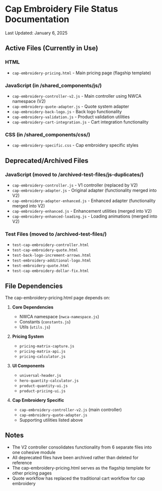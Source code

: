 # Cap Embroidery File Status Documentation

Last Updated: January 6, 2025

## Active Files (Currently in Use)

### HTML
- `cap-embroidery-pricing.html` - Main pricing page (flagship template)

### JavaScript (in /shared_components/js/)
- `cap-embroidery-controller-v2.js` - Main controller using NWCA namespace (V2)
- `cap-embroidery-quote-adapter.js` - Quote system adapter
- `cap-embroidery-back-logo.js` - Back logo functionality
- `cap-embroidery-validation.js` - Product validation utilities
- `cap-embroidery-cart-integration.js` - Cart integration functionality

### CSS (in /shared_components/css/)
- `cap-embroidery-specific.css` - Cap embroidery specific styles

## Deprecated/Archived Files

### JavaScript (moved to /archived-test-files/js-duplicates/)
- `cap-embroidery-controller.js` - V1 controller (replaced by V2)
- `cap-embroidery-adapter.js` - Original adapter (functionality merged into V2)
- `cap-embroidery-adapter-enhanced.js` - Enhanced adapter (functionality merged into V2)
- `cap-embroidery-enhanced.js` - Enhancement utilities (merged into V2)
- `cap-embroidery-enhanced-loading.js` - Loading animations (merged into V2)

### Test Files (moved to /archived-test-files/)
- `test-cap-embroidery-controller.html`
- `test-cap-embroidery-quote.html`
- `test-back-logo-increment-arrows.html`
- `test-embroidery-additional-logo.html`
- `test-embroidery-quote.html`
- `test-cap-embroidery-dollar-fix.html`

## File Dependencies

The cap-embroidery-pricing.html page depends on:

1. **Core Dependencies**
   - NWCA namespace (`nwca-namespace.js`)
   - Constants (`constants.js`)
   - Utils (`utils.js`)

2. **Pricing System**
   - `pricing-matrix-capture.js`
   - `pricing-matrix-api.js`
   - `pricing-calculator.js`

3. **UI Components**
   - `universal-header.js`
   - `hero-quantity-calculator.js`
   - `product-quantity-ui.js`
   - `product-pricing-ui.js`

4. **Cap Embroidery Specific**
   - `cap-embroidery-controller-v2.js` (main controller)
   - `cap-embroidery-quote-adapter.js`
   - Supporting utilities listed above

## Notes

- The V2 controller consolidates functionality from 6 separate files into one cohesive module
- All deprecated files have been archived rather than deleted for reference
- The cap-embroidery-pricing.html serves as the flagship template for other pricing pages
- Quote workflow has replaced the traditional cart workflow for cap embroidery